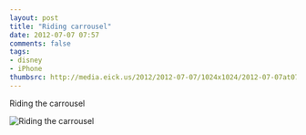 ```yaml
---
layout: post
title: "Riding carrousel"
date: 2012-07-07 07:57
comments: false
tags: 
- disney
- iPhone
thumbsrc: http://media.eick.us/2012/2012-07-07/1024x1024/2012-07-07at07.18.53.jpg
---
```

Riding the carrousel

![Riding the carrousel](http://media.eick.us/media/photographs/2012/2012-07-07/2012-07-07at07.18.53.jpg)

